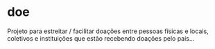 # doe
Projeto para estreitar / facilitar doações entre pessoas físicas e locais, coletivos e instituições que estão recebendo doações pelo país...